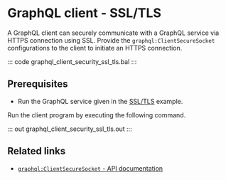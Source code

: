 # GraphQL client - SSL/TLS

A GraphQL client can securely communicate with a GraphQL service via HTTPS connection using SSL. Provide the `graphql:ClientSecureSocket` configurations to the client to initiate an HTTPS connection.

::: code graphql_client_security_ssl_tls.bal :::

## Prerequisites
- Run the GraphQL service given in the [SSL/TLS](https://ballerina.io/learn/by-example/graphql-returning-record-values) example.

Run the client program by executing the following command.

::: out graphql_client_security_ssl_tls.out :::

## Related links
- [`graphql:ClientSecureSocket` - API documentation](https://lib.ballerina.io/ballerina/graphql/latest/records/ClientSecureSocket)

